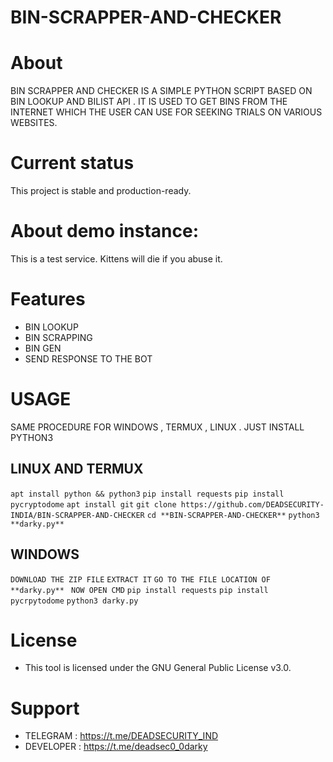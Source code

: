 # BIN-SCRAPPER-AND-CHECKER
# About

BIN SCRAPPER AND CHECKER IS A SIMPLE PYTHON SCRIPT BASED ON BIN LOOKUP AND BILIST API . 
IT IS USED TO GET BINS FROM THE INTERNET WHICH THE USER CAN USE FOR SEEKING TRIALS ON VARIOUS WEBSITES.


# Current status


This project is stable and production-ready.

# About demo instance: 

This is a test service. Kittens will die if you abuse it.

# Features

* BIN LOOKUP
* BIN SCRAPPING
* BIN GEN
* SEND RESPONSE TO THE BOT

# USAGE 
SAME PROCEDURE FOR WINDOWS , TERMUX , LINUX . JUST INSTALL PYTHON3 

## LINUX AND  TERMUX
```apt install python && python3```
```pip install requests```
```pip install pycryptodome```
```apt install git```
```git clone https://github.com/DEADSECURITY-INDIA/BIN-SCRAPPER-AND-CHECKER```
```cd **BIN-SCRAPPER-AND-CHECKER**```
```python3 **darky.py** ```

## WINDOWS
```DOWNLOAD THE ZIP FILE```
```EXTRACT IT```
```GO TO THE FILE LOCATION OF **darky.py** ```
```NOW OPEN CMD``` 
```pip install requests```
```pip install pycrpytodome```
```python3 darky.py```

# License

* This tool is licensed under the GNU General Public License v3.0.

# Support

* TELEGRAM : https://t.me/DEADSECURITY_IND
* DEVELOPER : https://t.me/deadsec0_0darky
